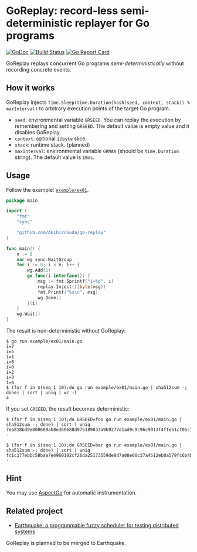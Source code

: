 # GoReplay: record-less semi-deterministic replayer for Go programs

[![GoDoc](https://godoc.org/github.com/AkihiroSuda/go-replay?status.svg)](https://godoc.org/github.com/AkihiroSuda/go-replay)
[![Build Status](https://travis-ci.org/AkihiroSuda/go-replay.svg?branch=master)](https://travis-ci.org/AkihiroSuda/go-replay)
[![Go Report Card](https://goreportcard.com/badge/github.com/AkihiroSuda/go-replay)](https://goreportcard.com/report/github.com/AkihiroSuda/go-replay)

GoReplay replays concurrent Go programs _semi-deterministically_ without recording concrete events.

## How it works
GoReplay injects `time.Sleep(time.Duration(hash(seed, context, stack)) % maxInterval)` to arbitrary execution points of the target Go program.

 * `seed`: environmental variable `GRSEED`. You can replay the execution by remembering and setting `GRSEED`. The default value is empty value and it disables GoReplay.
 * `context`: optional `[]byte` slice.
 * `stack`: runtime stack. (planned)
 * `maxInterval`: environmental variable `GRMAX` (should be `time.Duration` string). The default value is `10ms`.

## Usage

Follow the example: [`example/ex01`](example/ex01).

```go
package main

import (
	"fmt"
	"sync"

	"github.com/AkihiroSuda/go-replay"
)

func main() {
	n := 8
	var wg sync.WaitGroup
	for i := 0; i < n; i++ {
		wg.Add(1)
		go func(i interface{}) {
			msg := fmt.Sprintf("i=%d", i)
			replay.Inject([]byte(msg))
			fmt.Printf("%s\n", msg)
			wg.Done()
		}(i)
	}
	wg.Wait()
}
```

The result is non-deterministic without GoReplay:
```
$ go run example/ex01/main.go
i=7
i=5
i=1
i=6
i=0
i=2
i=3
i=4
$ (for f in $(seq 1 10);do go run example/ex01/main.go | sha512sum -; done) | sort | uniq | wc -l
4
```

If you set `GRSEED`, the result becomes deterministic:
```
$ (for f in $(seq 1 10);do GRSEED=foo go run example/ex01/main.go | sha512sum -; done) | sort | uniq
7ea818bd9e800609ab8e360688d975189033a9b9277d1ad9c9c96c9013f4ffeb1cf05c16ace9de737dcedaa68bc99162d611ac60b7169a43b4f9b17b1665f121  -

$ (for f in $(seq 1 10);do GRSEED=bar go run example/ex01/main.go | sha512sum -; done) | sort | uniq
fc1c177ebbc58baa7e4960102cf26da25173559de0d7a08e00c37a4512eb0a579fc6b4b70f2c708fe1166a1c0641e8839305d5fe7e26624cabbce2cb8274d963  -
```


## Hint
You may use [AspectGo](https://github.com/AkihiroSuda/golang-exp-aspectgo/tree/aspectgo-master/aspectgo) for automatic instrumentation.

## Related project
 * [Earthquake: a programmable fuzzy scheduler for testing distributed systems](https://github.com/osrg/earthquake)

GoReplay is planned to be merged to Earthquake.

